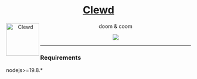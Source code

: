 <div align="center">
<a href="https://gitgud.io/ahsk/clewd/">
<h1>Clewd</h1>
  <img
    height="90"
    width="90"
    alt="Clewd"
    src="https://gitgud.io/ahsk/clewd/-/raw/master/logo.png"
    align="left"
  />
</a>
<p>doom & coom</p>
<img align="center" src="https://gitgud.io/ahsk/clewd/-/raw/master/program.png">
</div>

---

### Requirements

nodejs>=19.8.*